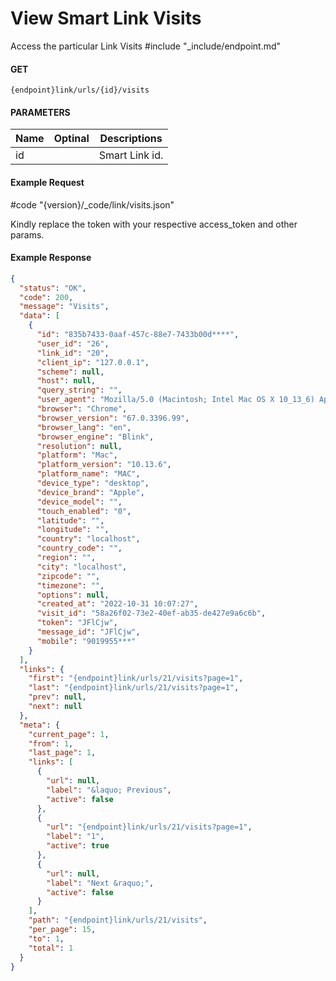 # View Smart Link Visits

Access the particular Link Visits
#include "\_include/endpoint.md"

#### GET

```
{endpoint}link/urls/{id}/visits
```

#### PARAMETERS

| Name | Optinal | Descriptions   |
| ---- | ------- | -------------- |
| id   |         | Smart Link id. |

#### Example Request

#code "{version}/\_code/link/visits.json"

Kindly replace the token with your respective access_token and other params.

#### Example Response

```json
{
  "status": "OK",
  "code": 200,
  "message": "Visits",
  "data": [
    {
      "id": "835b7433-0aaf-457c-88e7-7433b00d****",
      "user_id": "26",
      "link_id": "20",
      "client_ip": "127.0.0.1",
      "scheme": null,
      "host": null,
      "query_string": "",
      "user_agent": "Mozilla/5.0 (Macintosh; Intel Mac OS X 10_13_6) AppleWebKit/537.36 (KHTML, like Gecko) Chrome/67.0.3396.99 Safari/537.36",
      "browser": "Chrome",
      "browser_version": "67.0.3396.99",
      "browser_lang": "en",
      "browser_engine": "Blink",
      "resolution": null,
      "platform": "Mac",
      "platform_version": "10.13.6",
      "platform_name": "MAC",
      "device_type": "desktop",
      "device_brand": "Apple",
      "device_model": "",
      "touch_enabled": "0",
      "latitude": "",
      "longitude": "",
      "country": "localhost",
      "country_code": "",
      "region": "",
      "city": "localhost",
      "zipcode": "",
      "timezone": "",
      "options": null,
      "created_at": "2022-10-31 10:07:27",
      "visit_id": "58a26f02-73e2-40ef-ab35-de427e9a6c6b",
      "token": "JFlCjw",
      "message_id": "JFlCjw",
      "mobile": "9019955***"
    }
  ],
  "links": {
    "first": "{endpoint}link/urls/21/visits?page=1",
    "last": "{endpoint}link/urls/21/visits?page=1",
    "prev": null,
    "next": null
  },
  "meta": {
    "current_page": 1,
    "from": 1,
    "last_page": 1,
    "links": [
      {
        "url": null,
        "label": "&laquo; Previous",
        "active": false
      },
      {
        "url": "{endpoint}link/urls/21/visits?page=1",
        "label": "1",
        "active": true
      },
      {
        "url": null,
        "label": "Next &raquo;",
        "active": false
      }
    ],
    "path": "{endpoint}link/urls/21/visits",
    "per_page": 15,
    "to": 1,
    "total": 1
  }
}
```
